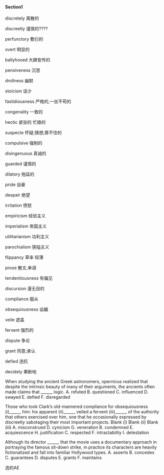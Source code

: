 #### Section1

discretely	离散的

discreetly	谨慎的????

perfunctory	敷衍的

overt	明显的

ballyhooed	大肆宣传的

pensiveness 沉思

drollness	幽默

stoicism	话少

fastidiousness	严格的,一丝不苟的

congenality	一致的

hectic	紧张的 忙碌的

suspecte	怀疑;猜想;靠不住的

compulsive	强制的

disingenuous	真诚的

guarded	谨慎的

dilatory	拖延的

pride	自豪

despair	绝望

irritation	愤怒

empiricism	经验主义

imperialism	帝国主义

utilitarianism	功利主义

parochialism	狭隘主义

flippancy	草率 轻薄

prose	散文,单调

tendentiousness 	有偏见

discursion	漫无目的

compliance	服从    

obsequiousness	谄媚

veile	遮盖

fervent	强烈的

dispute	争论

grant	同意;承认

defied	违抗

decidely	果断地



When studying the ancient Greek astronomers, opernicus realized that despite the intrinsic beauty of many of their arguments, the ancients often made claims that ______ logic.
A. refuted
B. questioned
C. influenced
D. swayed
E. defied
F. disregarded



Those who took Clark’s old-mannered compliance for obsequiousness (i)______ him: his apparent (ii)______ veiled a fervent (iii)______ of the authority that others exercised over him, one that he occasionally expressed by discreetly sabotaging their most important projects.
Blank (i) Blank (ii) Blank (iii)
A. misconstrued D. cynicism G. veneration
B. condemned E. acquiescence H. justification
C. respected F. intractability I. detestation



Although its director ______ that the movie uses a documentary approach in portraying the
famous sit-down strike, in practice its characters are heavily fictionalized and fall into
familiar Hollywood types.
A. asserts
B. concedes
C. guarantees
D. disputes
E. grants
F. maintains

选的AE